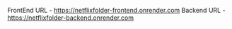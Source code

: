 FrontEnd URL - https://netflixfolder-frontend.onrender.com
Backend URL - https://netflixfolder-backend.onrender.com
